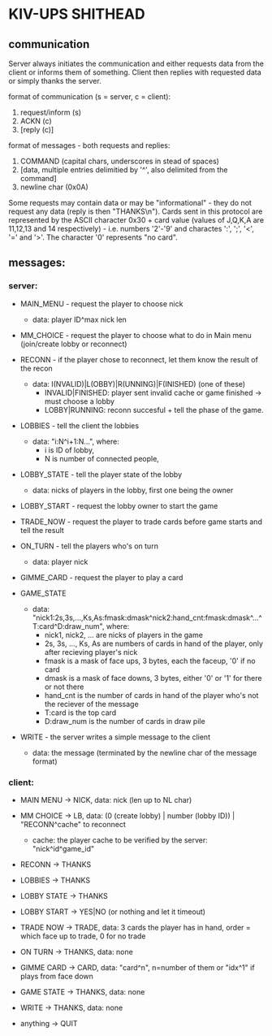 # KIV-UPS SHITHEAD 

## communication
Server always initiates the communication and either requests data from the client or informs them of something. Client then replies with requested data or simply thanks the server.

format of communication (s = server, c = client):
  1. request/inform (s)
  2. ACKN (c)
  3. [reply (c)]

format of messages - both requests and replies:
  1. COMMAND (capital chars, underscores in stead of spaces)
  2. [data, multiple entries delimitied by '^', also delimited from the command]
  3. newline char (0x0A)

Some requests may contain data or may be "informational" - they do not request any data (reply is then "THANKS\n").
Cards sent in this protocol are represented by the ASCII character 0x30 + card value (values of J,Q,K,A are 11,12,13 and 14 respectively) - i.e. numbers '2'-'9' and charactes ':', ';', '<', '=' and '>'. The character '0' represents "no card".

## messages: 
### server:
  - MAIN_MENU - request the player to choose nick
     - data: player ID^max nick len
  - MM_CHOICE - request the player to choose what to do in Main menu (join/create lobby or reconnect)
  - RECONN - if the player chose to reconnect, let them know the result of the recon
    - data: I(NVALID)|L(OBBY)|R(UNNING)|F(INISHED) (one of these)
      - INVALID|FINISHED: player sent invalid cache or game finished -> must choose a lobby
      - LOBBY|RUNNING: reconn succesful + tell the phase of the game.

  - LOBBIES - tell the client the lobbies
     - data: "i:N^i+1:N...", where:
       - i is ID of lobby, 
       - N is number of connected people, 
  - LOBBY_STATE - tell the player state of the lobby
     - data: nicks of players in the lobby, first one being the owner
  - LOBBY_START - request the lobby owner to start the game

  - TRADE_NOW - request the player to trade cards before game starts and tell the result
  - ON_TURN - tell the players who's on turn
     - data: player nick
  - GIMME_CARD - request the player to play a card
  - GAME_STATE 
      - data: "nick1:2s,3s,...,Ks,As:fmask:dmask^nick2:hand_cnt:fmask:dmask^...^T:card^D:draw_num", where: 
        - nick1, nick2, ... are nicks of players in the game
         - 2s, 3s, ..., Ks, As are numbers of cards in hand of the player, only after recieving player's nick
         - fmask is a mask of face ups, 3 bytes, each the faceup, '0' if no card
         - dmask is a mask of face downs, 3 bytes, either '0' or '1' for there or not there
         - hand_cnt is the number of cards in hand of the player who's not the reciever of the message
         - T:card is the top card
         - D:draw_num is the number of cards in draw pile

  - WRITE - the server writes a simple message to the client
     - data: the message (terminated by the newline char of the message format)

### client:
 - MAIN MENU ->  NICK, data: nick (len up to NL char)
 - MM CHOICE -> LB, data: (0 (create lobby) | number (lobby ID)) | "RECONN^cache" to reconnect
    - cache: the player cache to be verified by the server: "nick^id^game_id"
 - RECONN -> THANKS

 - LOBBIES -> THANKS
 - LOBBY STATE -> THANKS
 - LOBBY START -> YES|NO (or nothing and let it timeout)

 - TRADE NOW -> TRADE, data: 3 cards the player has in hand, order = which face up to trade, 0 for no trade
 - ON TURN -> THANKS, data: none
 - GIMME CARD -> CARD, data: "card^n", n=number of them or "idx^1" if plays from face down
 - GAME STATE -> THANKS, data: none

 - WRITE -> THANKS, data: none
 - anything -> QUIT